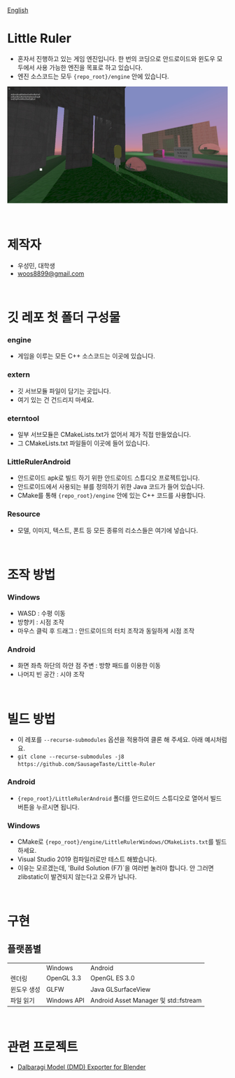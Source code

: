 [English](README.md)

# Little Ruler

* 혼자서 진행하고 있는 게임 엔진입니다. 한 번의 코딩으로 안드로이드와 윈도우 모두에서 사용 가능한 엔진을 목표로 하고 있습니다.
* 엔진 소스코드는 모두 `{repo_root}/engine` 안에 있습니다.

![alt text](./screenshots/main.jpg)

<br>

# 제작자

* 우성민, 대학생
* woos8899@gmail.com

<br>

# 깃 레포 첫 폴더 구성물

### engine

* 게임을 이루는 모든 C++ 소스코드는 이곳에 있습니다.

### extern

* 깃 서브모듈 파일이 담기는 곳입니다.
* 여기 있는 건 건드리지 마세요.

### eterntool

* 일부 서브모듈은 CMakeLists.txt가 없어서 제가 직접 만들었습니다.
* 그 CMakeLists.txt 파일들이 이곳에 들어 있습니다.

### LittleRulerAndroid

* 안드로이드 apk로 빌드 하기 위한 안드로이드 스튜디오 프로젝트입니다.
* 안드로이드에서 사용되는 뷰를 정의하기 위한 Java 코드가 들어 있습니다.
* CMake를 통해 `{repo_root}/engine` 안에 있는 C++ 코드를 사용합니다.

### Resource

* 모델, 이미지, 텍스트, 폰트 등 모든 종류의 리소스들은 여기에 넣습니다.

<br>

# 조작 방법

### Windows

* WASD : 수평 이동
* 방향키 : 시점 조작
* 마우스 클릭 후 드래그 : 안드로이드의 터치 조작과 동일하게 시점 조작

### Android

* 화면 좌측 하단의 하얀 점 주변 : 방향 패드를 이용한 이동
* 나머지 빈 공간 : 시야 조작

<br>

# 빌드 방법

* 이 레포를 `--recurse-submodules` 옵션을 적용하여 클론 해 주세요. 아래 예시처럼요.
* `git clone --recurse-submodules -j8 https://github.com/SausageTaste/Little-Ruler`

### Android

* `{repo_root}/LittleRulerAndroid` 폴더를 안드로이드 스튜디오로 열어서 빌드 버튼을 누르시면 됩니다.

### Windows

* CMake로 `{repo_root}/engine/LittleRulerWindows/CMakeLists.txt`를 빌드하세요.
* Visual Studio 2019 컴파일러로만 테스트 해봤습니다.
* 이유는 모르겠는데, 'Build Solution (F7)`을 여러번 눌러야 합니다. 안 그러면 zlibstatic이 발견되지 않는다고 오류가 납니다.

<br>

# 구현

## 플랫폼별

<table>
    <tr>
        <td></td>
        <td>Windows</td>
        <td>Android</td>
    </tr>
    <tr>
        <td>렌더링</td>
        <td>OpenGL 3.3</td>
        <td>OpenGL ES 3.0</td>
    </tr>
    <tr>
        <td>윈도우 생성</td>
        <td>GLFW</td>
        <td>Java GLSurfaceView</td>
    </tr>
    <tr>
        <td>파일 읽기</td>
        <td>Windows API</td>
        <td>Android Asset Manager 및 std::fstream</td>
    </tr>
</table>

<br>

# 관련 프로젝트

* [Dalbaragi Model (DMD) Exporter for Blender](https://github.com/SausageTaste/io_scene_dalbaragi)
